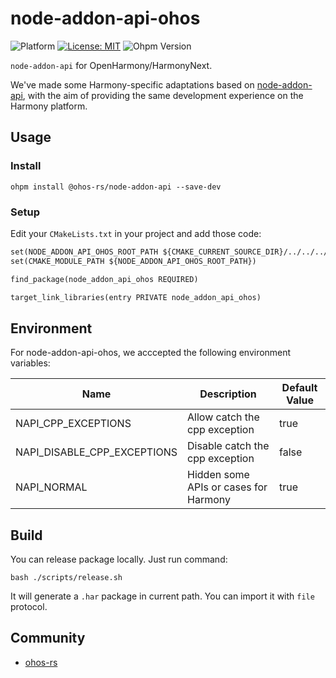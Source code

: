 # node-addon-api-ohos

![Platform](https://img.shields.io/badge/platform-arm64/arm/x86__64-blue) [![License: MIT](https://img.shields.io/badge/License-MIT-yellow.svg)](https://opensource.org/licenses/MIT) ![Ohpm Version](https://img.shields.io/badge/OhpmVersion-0.0.1-green)

`node-addon-api` for OpenHarmony/HarmonyNext.

We've made some Harmony-specific adaptations based on [node-addon-api](https://github.com/nodejs/node-addon-api), with the aim of providing the same development experience on the Harmony platform.

## Usage

### Install

```shell
ohpm install @ohos-rs/node-addon-api --save-dev
```

### Setup

Edit your `CMakeLists.txt` in your project and add those code:

```CMakeLists.txt
set(NODE_ADDON_API_OHOS_ROOT_PATH ${CMAKE_CURRENT_SOURCE_DIR}/../../../oh_modules/@ohos-rs/node-addon-api)
set(CMAKE_MODULE_PATH ${NODE_ADDON_API_OHOS_ROOT_PATH})

find_package(node_addon_api_ohos REQUIRED)

target_link_libraries(entry PRIVATE node_addon_api_ohos)
```

## Environment

For node-addon-api-ohos, we acccepted the following environment variables:

| Name                        | Description                         | Default Value |
| --------------------------- | ----------------------------------- | ------------- |
| NAPI_CPP_EXCEPTIONS         | Allow catch the cpp exception       | true          |
| NAPI_DISABLE_CPP_EXCEPTIONS | Disable catch the cpp exception     | false         |
| NAPI_NORMAL                 | Hidden some APIs or cases for Harmony | true          |

## Build

You can release package locally. Just run command:

```shell
bash ./scripts/release.sh
```

It will generate a `.har` package in current path. You can import it with `file` protocol.

## Community

- [ohos-rs](https://github.com/ohos-rs/ohos-rs)
